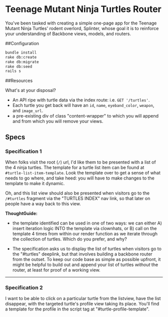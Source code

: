 # Teenage Mutant Ninja Turtles Router

You've been tasked with creating a simple one-page app for the Teenage Mutant Ninja Turtles' rodent overlord, Splinter, whose goal it is to reinforce your understanding of Backbone views, models, and routers. 

##Configuration
```bash
bundle install
rake db:create
rake db:migrate
rake db:seed
rails s
```

##Resources 

What's at your disposal?

- An API ripe with turtle data via the index route: i.e. `GET '/turtles'`. 
- Each turtle you get back will have an `id`, `name`, `eyeband_color`, `weapon`, and `image_url`.
- a pre-existing div of class "content-wrapper" to which you will append and from which you will remove your views.

## Specs

### Specification 1

When folks visit the root (`/`) url, I'd like them to be presented with a list of the 4 ninja turtles. The template for a turtle list item can be found at `#turtle-list-item-template`. Look the template over to get a sense of what needs to go where, and take heed: you will have to make changes to the template to make it dynamic. 

Oh, and this list view should also be presented when visitors go to the `/#turtles` fragment via the "TURTLES INDEX" nav link, so that later on people have a way back to this view. 

__ThoughtGuide:__ 

- the template identified can be used in one of two ways: we can either A) insert iteration logic INTO the template via clownhats, or B) call on the template 4 times from within our render function as we iterate through the collection of turtles. Which do you prefer, and why?

- The specification asks us to display the list of turtles when visitors go to the "#turtles" deeplink, but that involves building a backbone router from the outset. To keep our code base as simple as possible upfront, it might be helpful to build out and append your list of turtles *without* the router, at least for proof of a working view. 

___

### Specification 2

I want to be able to click on a particular turtle from the listview, have the list disappear, with the targeted turtle's profile view taking its place. You'll find a template for the profile in the script tag at "#turtle-profile-template".
